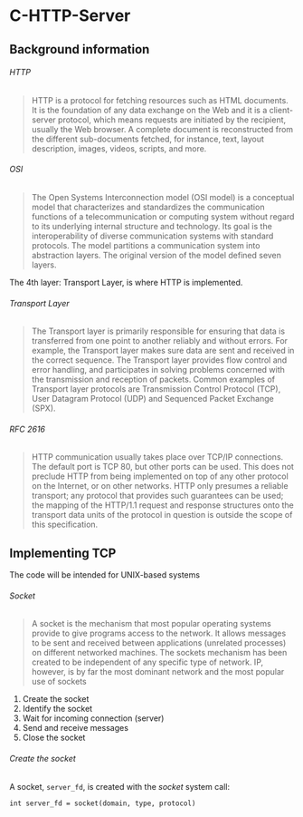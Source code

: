 # C-HTTP-Server

## Background information

###### HTTP
>HTTP is a protocol for fetching resources such as HTML documents. It is the foundation of any data exchange on the Web and it is a client-server protocol, which means requests are initiated by the recipient, usually the Web browser. A complete document is reconstructed from the different sub-documents fetched, for instance, text, layout description, images, videos, scripts, and more. 

###### OSI
>The Open Systems Interconnection model (OSI model) is a conceptual model that characterizes and standardizes the communication functions of a telecommunication or computing system without regard to its underlying internal structure and technology. Its goal is the interoperability of diverse communication systems with standard protocols. The model partitions a communication system into abstraction layers. The original version of the model defined seven layers.

The 4th layer: Transport Layer, is where HTTP is implemented.

###### Transport Layer
>The Transport layer is primarily responsible for ensuring that data is transferred from one point to another reliably and without errors. For example, the Transport layer makes sure data are sent and received in the correct sequence. The Transport layer provides flow control and error handling, and participates in solving problems concerned with the transmission and reception of packets. Common examples of Transport layer protocols are Transmission Control Protocol (TCP), User Datagram Protocol (UDP) and Sequenced Packet Exchange (SPX).

###### RFC 2616
>HTTP communication usually takes place over TCP/IP connections. The default port is TCP 80, but other ports can be used. This does not preclude HTTP from being implemented on top of any other protocol on the Internet, or on other networks. HTTP only presumes a reliable transport; any protocol that provides such guarantees can be used; the mapping of the HTTP/1.1 request and response structures onto the transport data units of the protocol in question is outside the scope of this specification.

## Implementing TCP

The code will be intended for UNIX-based systems

###### Socket
>A socket is the mechanism that most popular operating systems provide to give programs access to the network. It allows messages to be sent and received between applications (unrelated processes) on different networked machines. The sockets mechanism has been created to be independent of any specific type of network. IP, however, is by far the most dominant network and the most popular use of sockets

1. Create the socket
2. Identify the socket
3. Wait for incoming connection (server)
4. Send and receive messages 
5. Close the socket

###### Create the socket
A socket, ```server_fd```, is created with the *socket* system call:  

```int server_fd = socket(domain, type, protocol)```